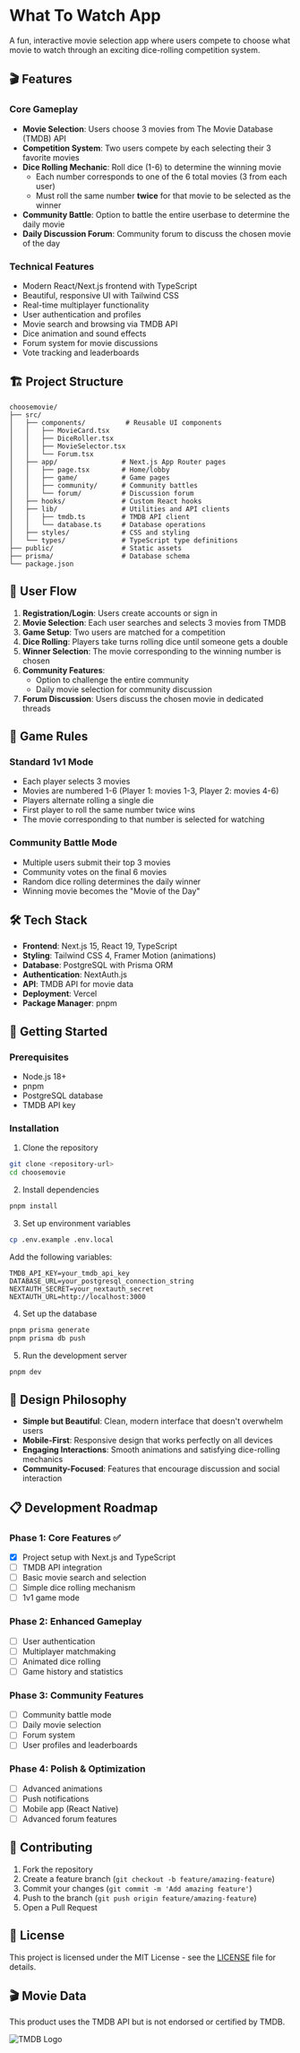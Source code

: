 # What To Watch App

A fun, interactive movie selection app where users compete to choose what movie to watch through an exciting dice-rolling competition system.

## 🎬 Features

### Core Gameplay
- **Movie Selection**: Users choose 3 movies from The Movie Database (TMDB) API
- **Competition System**: Two users compete by each selecting their 3 favorite movies
- **Dice Rolling Mechanic**: Roll dice (1-6) to determine the winning movie
  - Each number corresponds to one of the 6 total movies (3 from each user)
  - Must roll the same number **twice** for that movie to be selected as the winner
- **Community Battle**: Option to battle the entire userbase to determine the daily movie
- **Daily Discussion Forum**: Community forum to discuss the chosen movie of the day

### Technical Features
- Modern React/Next.js frontend with TypeScript
- Beautiful, responsive UI with Tailwind CSS
- Real-time multiplayer functionality
- User authentication and profiles
- Movie search and browsing via TMDB API
- Dice animation and sound effects
- Forum system for movie discussions
- Vote tracking and leaderboards

## 🏗️ Project Structure

```
choosemovie/
├── src/
│   ├── components/          # Reusable UI components
│   │   ├── MovieCard.tsx
│   │   ├── DiceRoller.tsx
│   │   ├── MovieSelector.tsx
│   │   └── Forum.tsx
│   ├── app/                # Next.js App Router pages
│   │   ├── page.tsx        # Home/lobby
│   │   ├── game/           # Game pages
│   │   ├── community/      # Community battles
│   │   └── forum/          # Discussion forum
│   ├── hooks/              # Custom React hooks
│   ├── lib/                # Utilities and API clients
│   │   ├── tmdb.ts         # TMDB API client
│   │   └── database.ts     # Database operations
│   ├── styles/             # CSS and styling
│   └── types/              # TypeScript type definitions
├── public/                 # Static assets
├── prisma/                 # Database schema
└── package.json
```

## 🎯 User Flow

1. **Registration/Login**: Users create accounts or sign in
2. **Movie Selection**: Each user searches and selects 3 movies from TMDB
3. **Game Setup**: Two users are matched for a competition
4. **Dice Rolling**: Players take turns rolling dice until someone gets a double
5. **Winner Selection**: The movie corresponding to the winning number is chosen
6. **Community Features**: 
   - Option to challenge the entire community
   - Daily movie selection for community discussion
7. **Forum Discussion**: Users discuss the chosen movie in dedicated threads

## 🎲 Game Rules

### Standard 1v1 Mode
- Each player selects 3 movies
- Movies are numbered 1-6 (Player 1: movies 1-3, Player 2: movies 4-6)
- Players alternate rolling a single die
- First player to roll the same number twice wins
- The movie corresponding to that number is selected for watching

### Community Battle Mode
- Multiple users submit their top 3 movies
- Community votes on the final 6 movies
- Random dice rolling determines the daily winner
- Winning movie becomes the "Movie of the Day"

## 🛠️ Tech Stack

- **Frontend**: Next.js 15, React 19, TypeScript
- **Styling**: Tailwind CSS 4, Framer Motion (animations)
- **Database**: PostgreSQL with Prisma ORM
- **Authentication**: NextAuth.js
- **API**: TMDB API for movie data
- **Deployment**: Vercel
- **Package Manager**: pnpm

## 🚀 Getting Started

### Prerequisites
- Node.js 18+ 
- pnpm
- PostgreSQL database
- TMDB API key

### Installation

1. Clone the repository
```bash
git clone <repository-url>
cd choosemovie
```

2. Install dependencies
```bash
pnpm install
```

3. Set up environment variables
```bash
cp .env.example .env.local
```

Add the following variables:
```env
TMDB_API_KEY=your_tmdb_api_key
DATABASE_URL=your_postgresql_connection_string
NEXTAUTH_SECRET=your_nextauth_secret
NEXTAUTH_URL=http://localhost:3000
```

4. Set up the database
```bash
pnpm prisma generate
pnpm prisma db push
```

5. Run the development server
```bash
pnpm dev
```

## 🎨 Design Philosophy

- **Simple but Beautiful**: Clean, modern interface that doesn't overwhelm users
- **Mobile-First**: Responsive design that works perfectly on all devices
- **Engaging Interactions**: Smooth animations and satisfying dice-rolling mechanics
- **Community-Focused**: Features that encourage discussion and social interaction

## 📋 Development Roadmap

### Phase 1: Core Features ✅
- [x] Project setup with Next.js and TypeScript
- [ ] TMDB API integration
- [ ] Basic movie search and selection
- [ ] Simple dice rolling mechanism
- [ ] 1v1 game mode

### Phase 2: Enhanced Gameplay
- [ ] User authentication
- [ ] Multiplayer matchmaking
- [ ] Animated dice rolling
- [ ] Game history and statistics

### Phase 3: Community Features
- [ ] Community battle mode
- [ ] Daily movie selection
- [ ] Forum system
- [ ] User profiles and leaderboards

### Phase 4: Polish & Optimization
- [ ] Advanced animations
- [ ] Push notifications
- [ ] Mobile app (React Native)
- [ ] Advanced forum features

## 🤝 Contributing

1. Fork the repository
2. Create a feature branch (`git checkout -b feature/amazing-feature`)
3. Commit your changes (`git commit -m 'Add amazing feature'`)
4. Push to the branch (`git push origin feature/amazing-feature`)
5. Open a Pull Request

## 📄 License

This project is licensed under the MIT License - see the [LICENSE](LICENSE) file for details.

## 🎬 Movie Data

This product uses the TMDB API but is not endorsed or certified by TMDB.

![TMDB Logo](https://www.themoviedb.org/assets/2/v4/logos/v2/blue_short-8e7b30f73a4020692ccca9c88bafe5dcb6f8a62a4c6bc55cd9ba82bb2cd95f6c.svg)
